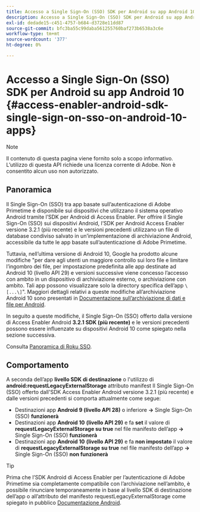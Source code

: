 ```yaml
---
title: Accesso a Single Sign-On (SSO) SDK per Android su app Android 10
description: Accesso a Single Sign-On (SSO) SDK per Android su app Android 10
exl-id: dedade15-c451-4757-b684-d3728e11dd87
source-git-commit: bfc3ba55c99daba561255760baf273b6538a3c6e
workflow-type: tm+mt
source-wordcount: '377'
ht-degree: 0%

---
```


# Accesso a Single Sign-On (SSO) SDK per Android su app Android 10 {#access-enabler-android-sdk-single-sign-on-sso-on-android-10-apps}

>[!NOTE]
>
>Il contenuto di questa pagina viene fornito solo a scopo informativo. L’utilizzo di questa API richiede una licenza corrente di Adobe. Non è consentito alcun uso non autorizzato.

## Panoramica

Il Single Sign-On (SSO) tra app basate sull’autenticazione di Adobe Primetime è disponibile sui dispositivi che utilizzano il sistema operativo Android tramite l’SDK per Android di Access Enabler. Per offrire il Single Sign-On (SSO) sui dispositivi Android, l’SDK per Android Access Enabler versione 3.2.1 (più recente) e le versioni precedenti utilizzano un file di database condiviso salvato in un’implementazione di archiviazione Android, accessibile da tutte le app basate sull’autenticazione di Adobe Primetime.

Tuttavia, nell’ultima versione di Android 10, Google ha prodotto alcune modifiche &quot;per dare agli utenti un maggiore controllo sui loro file e limitare l’ingombro dei file, per impostazione predefinita alle app destinate ad Android 10 (livello API 29) e versioni successive viene concesso l’accesso con ambito in un dispositivo di archiviazione esterno, o archiviazione con ambito. Tali app possono visualizzare solo la directory specifica dell’app `\[...\]`&quot;. Maggiori dettagli relativi a queste modifiche all’archiviazione Android 10 sono presentati in [Documentazione sull’archiviazione di dati e file per Android](https://developer.android.com/training/data-storage/files/external-scoped).

In seguito a queste modifiche, il Single Sign-On (SSO) offerto dalla versione di Access Enabler Android **3.2.1 SDK (più recente)** e le versioni precedenti possono essere influenzate su dispositivi Android 10 come spiegato nella sezione successiva.

Consulta [Panoramica di Roku SSO](/help/authentication/roku-sso-overview.md).

## Comportamento

A seconda dell’app **livello SDK di destinazione** o l&#39;utilizzo di **android:requestLegacyExternalStorage** attributo manifest Il Single Sign-On (SSO) offerto dall&#39;SDK Access Enabler Android versione 3.2.1 (più recente) e dalle versioni precedenti si comporta attualmente come segue:

- Destinazioni app **Android 9 (livello API 28)** o inferiore **-\>** Single Sign-On (SSO) **funzionerà**
- Destinazioni app **Android 10** **(livello API 29)** e fa **set** il valore di **requestLegacyExternalStorage su true** nel file manifesto dell’app **-\>** Single Sign-On (SSO) **funzionerà**
- Destinazioni app **Android 10** **(livello API 29)** e fa **non impostato** il valore di **requestLegacyExternalStorage su true** nel file manifesto dell’app **-\>** Single Sign-On (SSO) **non funzionerà**


>[!TIP]
>
> Prima che l’SDK Android di Access Enabler per l’autenticazione di Adobe Primetime sia completamente compatibile con l’archiviazione nell’ambito, è possibile rinunciare temporaneamente in base al livello SDK di destinazione dell’app o all’attributo del manifesto requestLegacyExternalStorage come spiegato in pubblico [Documentazione Android](https://developer.android.com/training/data-storage/files/external-scoped#opt-out-of-scoped-storage).
